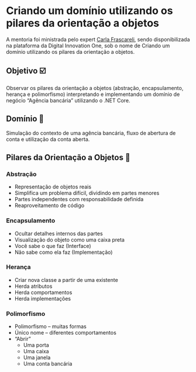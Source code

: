 # Criando um domínio utilizando os pilares da orientação a objetos

A mentoria foi ministrada pelo expert [Carla Frascareli](https://www.linkedin.com/in/carla-frascareli-6bb77321/), sendo disponibilizada na plataforma da Digital Innovation One, sob o nome de Criando um domínio utilizando os pilares da orientação a objetos.

## Objetivo ☑️

Observar os pilares da orientação a objetos (abstração, encapsulamento, herança e polimorfismo) interpretando e implementando um domínio de negócio “Agência bancária” utilizando o .NET Core.

## Domínio 🏦

Simulação do contexto de uma agência bancária, fluxo de abertura de conta e utilização da conta aberta.

## Pilares da Orientação a Objetos 🤖
### Abstração
- Representação de objetos reais
-	Simplifica um problema difícil, dividindo em partes menores
-	Partes independentes com responsabilidade definida
-	Reaproveitamento de código

### Encapsulamento 
-	Ocultar detalhes internos das partes
-	Visualização do objeto como uma caixa preta
-	Você sabe o que faz (Interface)
-	Não sabe como ela faz (Implementação)

### Herança
-	Criar nova classe a partir de uma existente
-	Herda atributos
-	Herda comportamentos
-	Herda implementações

### Polimorfismo
-	Polimorfismo – muitas formas
-	Único nome – diferentes comportamentos
- “Abrir”
   - Uma porta
   - Uma caixa
   - Uma janela
   - Uma conta bancária
